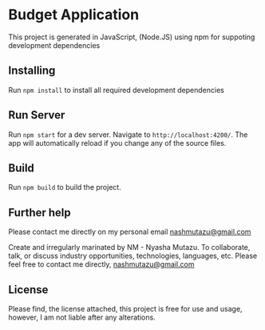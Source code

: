 # Budget Application

This project is generated in JavaScript, (Node.JS) using npm for suppoting development dependencies

## Installing

Run `npm install` to install all required development dependencies 

##  Run Server

Run `npm start` for a dev server. Navigate to `http://localhost:4200/`. The app will automatically reload if you change any of the source files.

## Build

Run `npm build` to build the project. 

## Further help

Please contact me directly on my personal email nashmutazu@gmail.com 

Create and irregularly marinated by NM - Nyasha Mutazu. To collaborate, talk, or discuss industry opportunities, technologies, languages, etc. Please feel free to contact me directly, nashmutazu@gmail.com

## License

Please find, the license attached, this project is free for use and usage, however, I am not liable after any alterations.
